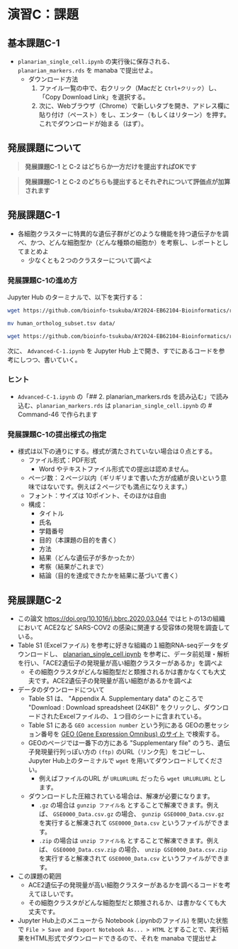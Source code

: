 # 演習C：課題

## 基本課題C-1

- `planarian_single_cell.ipynb` の実行後に保存される、`planarian_markers.rds` を manaba で提出せよ。
  - ダウンロード方法
    1. ファイル一覧の中で、右クリック（Macだと `Ctrl+クリック`）し、「Copy Download Link」を選択する。
    2. 次に、Webブラウザ（Chrome）で新しいタブを開き、アドレス欄に貼り付け（ペースト）をし、エンター（もしくはリターン）を押す。これでダウンロードが始まる（はず）。

<!-- - ~~Jupyter Hub上のメニューから Notebook (.ipynbのファイル) を開いた状態で `File > Save and Export Notebook As... > HTML` とすることで、実行結果をHTML形式でダウンロードできるので、それを manaba で提出せよ~~
- ⚠️ manaba で 50MB 以上はアップロードできないため以下のように変更します ⚠️  -->
<!-- - Jupyter Hub上のメニューから Notebook (.ipynbのファイル) を開いた状態で `File > Save and Export Notebook As... > Markdown` とすることで、実行結果をzip形式（拡張子は .zip）形式でダウンロードできるので、それを「解凍せずにそのまま」 manaba で提出せよ -->


## 発展課題について

> **発展課題C-1 と C-2 はどちらか一方だけを提出すればOKです**

> **発展課題C-1 と C-2 のどちらも提出するとそれぞれについて評価点が加算されます**

## 発展課題C-1

- 各細胞クラスターに特異的な遺伝子群がどのような機能を持つ遺伝子かを調べ、かつ、どんな細胞型か（どんな種類の細胞か）を考察し、レポートとしてまとめよ
  - 少なくとも２つのクラスターについて調べよ

### 発展課題C-1の進め方

Jupyter Hub のターミナルで、以下を実行する：

```bash
wget https://github.com/bioinfo-tsukuba/AY2024-EB62104-Bioinformatics/raw/refs/heads/main/Training_C/data/human_ortholog_subset.tsv

mv human_ortholog_subset.tsv data/

wget https://github.com/bioinfo-tsukuba/AY2024-EB62104-Bioinformatics/raw/refs/heads/main/Training_C/Advanced-C-1.ipynb
```

次に、 `Advanced-C-1.ipynb` を Jupyter Hub 上で開き、すでにあるコードを参考にしつつ、書いていく。

### ヒント

- `Advanced-C-1.ipynb`  の「## 2. planarian_markers.rds を読み込む」で読み込む、`planarian_markers.rds` は `planarian_single_cell.ipynb` の # Command-46 で作られます

### 発展課題C-1の提出様式の指定

- 様式は以下の通りにする。様式が満たされていない場合は０点とする。
  - ファイル形式：PDF形式
    - Word やテキストファイル形式での提出は認めません。
  - ページ数：２ページ以内（ギリギリまで書いた方が成績が良いという意味ではないです。例えば２ページでも満点になりえます。）
  - フォント：サイズは 10ポイント、そのほかは自由
  - 構成：
    - タイトル
    - 氏名
    - 学籍番号
    - 目的（本課題の目的を書く）
    - 方法
    - 結果（どんな遺伝子が多かったか）
    - 考察（結果がこれまで）
    - 結論（目的を達成できたかを結果に基づいて書く）

## 発展課題C-2

- この論文 <https://doi.org/10.1016/j.bbrc.2020.03.044> ではヒトの13の組織において ACE2など SARS-COV2 の感染に関連する受容体の発現を調査している。
- Table S1 (Excelファイル) を参考に好きな組織の１細胞RNA-seqデータをダウンロードし、 [planarian_single_cell.ipynb](planarian_single_cell.ipynb) を参考に、データ前処理・解析を行い、「ACE2遺伝子の発現量が高い細胞クラスターがあるか」を調べよ
  - その細胞クラスタがどんな細胞型だと類推されるかは書かなくても大丈夫です。ACE2遺伝子の発現量が高い細胞があるかを調べよ
- データのダウンロードについて
  - Table S1 は、 "Appendix A. Supplementary data" のところで "Download : Download spreadsheet (24KB)" をクリックし、ダウンロードされたExcelファイルの、１つ目のシートに含まれている。
  - Table S1 にある `GEO accession number` という列にある GEOの悪セッション番号を [GEO (Gene Expression Omnibus) のサイト](https://www.ncbi.nlm.nih.gov/geo/) で検索する。
  - GEOのページでは一番下の方にある "Supplementary file" のうち、遺伝子発現量行列っぽい方の `(ftp)` のURL（リンク先）をコピーし、Jupyter Hub上のターミナルで `wget` を用いてダウンロードしてください。
    - 例えばファイルのURL が `URLURLURL` だったら `wget URLURLURL` とします。
  - ダウンロードした圧縮されている場合は、解凍が必要になります。 
    - `.gz` の場合は `gunzip ファイル名` とすることで解凍できます。例えば、 `GSE0000_Data.csv.gz` の場合、 `gunzip GSE0000_Data.csv.gz` を実行すると解凍されて `GSE0000_Data.csv` というファイルができます。
    - `.zip` の場合は `unzip ファイル名` とすることで解凍できます。例えば、 `GSE0000_Data.csv.zip` の場合、 `unzip GSE0000_Data.csv.zip` を実行すると解凍されて `GSE0000_Data.csv` というファイルができます。
- この課題の範囲
  - ACE2遺伝子の発現量が高い細胞クラスターがあるかを調べるコードを考えてほしいです。
  - その細胞クラスタがどんな細胞型だと類推されるか、は書かなくても大丈夫です。
- Jupyter Hub上のメニューから Notebook (.ipynbのファイル) を開いた状態で `File > Save and Export Notebook As... > HTML` とすることで、実行結果をHTML形式でダウンロードできるので、それを manaba で提出せよ

<!-- # 演習B 追記

## 実行済みファイルについて

- 実行済みのノートブックもアップロードしました
  - [planarian_single_cell_Executed.ipynb](planarian_single_cell_Executed.ipynb)
- [planarian_markers.rds](planarian_markers.rds) をRで読み込むことで、細胞クラスター特異的遺伝子群を用いた解析を実施できます
- また、B01からB16の結果の `planarian` も公開しました（ファイルサイズが大きいため、figshareというサービスにおいています）
  - [https://figshare.com/articles/dataset/planarian_B01-B16_rds/13726531](https://figshare.com/articles/dataset/planarian_B01-B16_rds/13726531)


## 課題について

## R で途中の結果までを保存する `saveRDS()` について

- 途中の結果を保存することができます
  - fileのところは好きに名前をつけられます

```R
# 保存
saveRDS(planarian, file = "planarian_B09.rds")

# 途中の結果を読み込んでそこからやり直す
planarian <- readRDS("planarian_B09.rds")
``` -->
